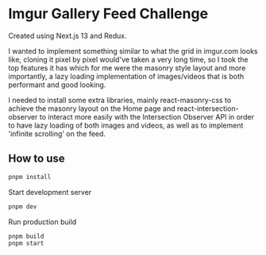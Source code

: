 # Imgur Gallery Feed Challenge

Created using Next.js 13 and Redux.

I wanted to implement something similar to what the grid in imgur.com looks like, cloning it pixel by pixel would've taken a very long time, so I took the top features it has which for me were the masonry style layout and more importantly, a lazy loading implementation of images/videos that is both performant and good looking.

I needed to install some extra libraries, mainly react-masonry-css to achieve the masonry layout on the Home page and react-intersection-observer to interact more easily with the Intersection Observer API in order to have lazy loading of both images and videos, as well as to implement 'infinite scrolling' on the feed.

## How to use

```bash
pnpm install
```

Start development server

```bash
pnpm dev
```

Run production build

```bash
pnpm build
pnpm start
```

